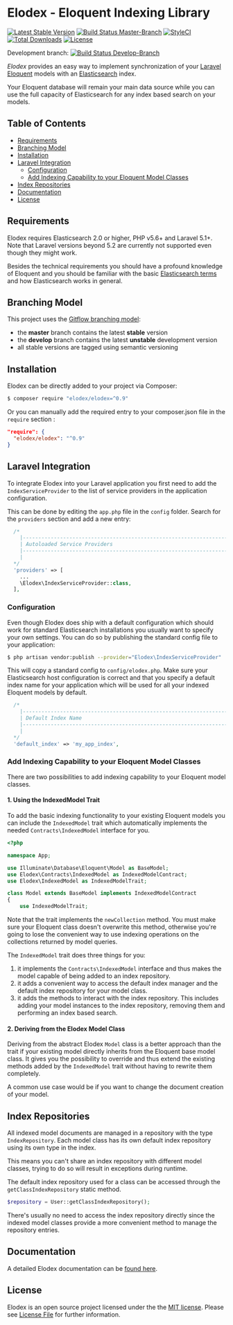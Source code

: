 # Elodex - **Elo**quent In**dex**ing Library

[![Latest Stable Version](https://poser.pugx.org/elodex/elodex/v/stable)](https://packagist.org/packages/elodex/elodex)
[![Build Status Master-Branch](https://travis-ci.org/Elodex/Elodex.svg?branch=master)](https://travis-ci.org/Elodex/Elodex)
[![StyleCI](https://styleci.io/repos/56262906/shield)](https://styleci.io/repos/56262906)
[![Total Downloads](https://poser.pugx.org/elodex/elodex/downloads)](https://packagist.org/packages/elodex/elodex)
[![License](https://poser.pugx.org/elodex/elodex/license)](https://packagist.org/packages/elodex/elodex)

Development branch: [![Build Status Develop-Branch](https://travis-ci.org/Elodex/Elodex.svg?branch=develop)](https://travis-ci.org/Elodex/Elodex)

_Elodex_ provides an easy way to implement synchronization of your [Laravel Eloquent][Laravel Eloquent] models with an [Elasticsearch][Elasticsearch] index.

Your Eloquent database will remain your main data source while you can use the full capacity of Elasticsearch for any index based search on your models.


## Table of Contents
- [Requirements](#requirements)
- [Branching Model](#branching-model)
- [Installation](#installation)
- [Laravel Integration](#laravel-integration)
  * [Configuration](#configuration)
  * [Add Indexing Capability to your Eloquent Model Classes](#add-indexing-capability-to-your-eloquent-model-classes)
- [Index Repositories](#index-repositories)
- [Documentation](#documentation)
- [License](#license)


## Requirements

Elodex requires Elasticsearch 2.0 or higher, PHP v5.6+ and Laravel 5.1+. Note that Laravel versions beyond 5.2 are currently not supported even though they might work.

Besides the technical requirements you should have a profound knowledge of Eloquent and you should be familiar with the basic [Elasticsearch terms][Elasticsearch terms] and how Elasticsearch works in general.


## Branching Model

This project uses the [Gitflow branching model][gitflow]:
- the **master** branch contains the latest **stable** version
- the **develop** branch contains the latest **unstable** development version
- all stable versions are tagged using semantic versioning


## Installation

Elodex can be directly added to your project via Composer:
```bash
$ composer require "elodex/elodex=^0.9"
```
Or you can manually add the required entry to your composer.json file in the `require` section :
```json
"require": {
  "elodex/elodex": "^0.9"
}
```


## Laravel Integration

To integrate Elodex into your Laravel application you first need to add the `IndexServiceProvider` to the list of service providers in the application configuration.

This can be done by editing the `app.php` file in the `config` folder. Search for the `providers` section and add a new entry:
```php
  /*
    |--------------------------------------------------------------------------
    | Autoloaded Service Providers
    |--------------------------------------------------------------------------
    |
  */
  'providers' => [
    ...
    \Elodex\IndexServiceProvider::class,
  ],
```


### Configuration
Even though Elodex does ship with a default configuration which should work for standard Elasticsearch installations you usually want to specify your own settings.
You can do so by publishing the standard config file to your application:
```bash
$ php artisan vendor:publish --provider="Elodex\IndexServiceProvider"
```
This will copy a standard config to ``config/elodex.php``. Make sure your Elasticsearch host configuration is correct and that you specify a default index name for your application which will be used for all your indexed Eloquent models by default.
```php
  /*
    |--------------------------------------------------------------------------
    | Default Index Name
    |--------------------------------------------------------------------------
    |
  */
  'default_index' => 'my_app_index',
```


### Add Indexing Capability to your Eloquent Model Classes
There are two possibilities to add indexing capability to your Eloquent model classes.


#### 1. Using the IndexedModel Trait
To add the basic indexing functionality to your existing Eloquent models you can include the `IndexedModel` trait which automatically implements the needed `Contracts\IndexedModel` interface for you.
```php
<?php

namespace App;

use Illuminate\Database\Eloquent\Model as BaseModel;
use Elodex\Contracts\IndexedModel as IndexedModelContract;
use Elodex\IndexedModel as IndexedModelTrait;

class Model extends BaseModel implements IndexedModelContract
{
    use IndexedModelTrait;
```

Note that the trait implements the `newCollection` method. You must make sure your Eloquent class doesn't overwrite this method, otherwise you're going to lose the convenient way to use indexing operations on the collections returned by model queries.

The `IndexedModel` trait does three things for you:

1. it implements the `Contracts\IndexedModel` interface and thus makes the model capable of being added to an index repository.
2. it adds a convenient way to access the default index manager and the default index repository for your model class.
3. it adds the methods to interact with the index repository. This includes adding your model instances to the index repository, removing them and performing an index based search.


#### 2. Deriving from the Elodex Model Class
Deriving from the abstract Elodex `Model` class is a better approach than the trait if your existing model directly inherits from the Eloquent base model class.
It gives you the possibility to override and thus extend the existing methods added by the `IndexedModel` trait without having to rewrite them completely.

A common use case would be if you want to change the document creation of your model.


## Index Repositories

All indexed model documents are managed in a repository with the type `IndexRepository`. Each model class has its own default index repository using its own type in the index.

This means you can't share an index repository with different model classes, trying to do so will result in exceptions during runtime.

The default index repository used for a class can be accessed through the `getClassIndexRepository` static method.

```php
$repository = User::getClassIndexRepository();
```

There's usually no need to access the index repository directly since the indexed model classes provide a more convenient method to manage the repository entries.


## Documentation
A detailed Elodex documentation can be [found here][Elodex Documentation].


## License

Elodex is an open source project licensed under the the [MIT license](http://opensource.org/licenses/MIT).
Please see [License File](LICENSE.txt) for further information.


[gitflow]: http://nvie.com/posts/a-successful-git-branching-model/ "Gitflow Branching model"
[Laravel Eloquent]: https://laravel.com/docs/5.2/eloquent "Laravel Eloquent"
[Elasticsearch]: https://www.elastic.co/guide/ "Elasticsearch Docs"
[Elasticsearch terms]: https://www.elastic.co/guide/en/elasticsearch/reference/current/glossary.html "Elasticsearch Glossary of terms"
[Elodex]: https://github.com/elodex/Elodex "Elodex"
[Elodex Documentation]: https://github.com/Elodex/Documentation/tree/develop "Elodex Documentation"

